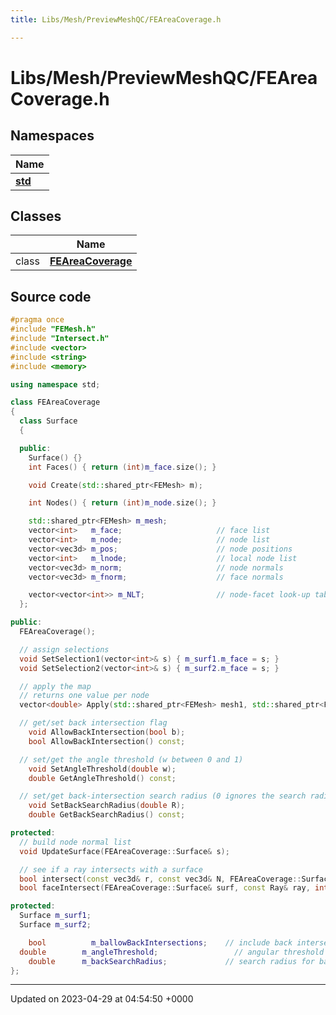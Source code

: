 ```yaml
---
title: Libs/Mesh/PreviewMeshQC/FEAreaCoverage.h

---
```


# Libs/Mesh/PreviewMeshQC/FEAreaCoverage.h



## Namespaces

| Name           |
| -------------- |
| **[std](../Namespaces/namespacestd.md)**  |

## Classes

|                | Name           |
| -------------- | -------------- |
| class | **[FEAreaCoverage](../Classes/classFEAreaCoverage.md)**  |




## Source code

```cpp
#pragma once
#include "FEMesh.h"
#include "Intersect.h"
#include <vector>
#include <string>
#include <memory>

using namespace std;

class FEAreaCoverage
{
  class Surface
  {

  public:
    Surface() {}
    int Faces() { return (int)m_face.size(); }

    void Create(std::shared_ptr<FEMesh> m);

    int Nodes() { return (int)m_node.size(); }

    std::shared_ptr<FEMesh> m_mesh;
    vector<int>   m_face;                     // face list
    vector<int>   m_node;                     // node list
    vector<vec3d> m_pos;                      // node positions
    vector<int>   m_lnode;                    // local node list
    vector<vec3d> m_norm;                     // node normals
    vector<vec3d> m_fnorm;                    // face normals

    vector<vector<int>> m_NLT;                // node-facet look-up table
  };

public:
  FEAreaCoverage();

  // assign selections
  void SetSelection1(vector<int>& s) { m_surf1.m_face = s; }
  void SetSelection2(vector<int>& s) { m_surf2.m_face = s; }

  // apply the map
  // returns one value per node
  vector<double> Apply(std::shared_ptr<FEMesh> mesh1, std::shared_ptr<FEMesh> mesh2);

  // get/set back intersection flag
    void AllowBackIntersection(bool b);
    bool AllowBackIntersection() const;

  // set/get the angle threshold (w between 0 and 1)
    void SetAngleThreshold(double w);
    double GetAngleThreshold() const;

  // set/get back-intersection search radius (0 ignores the search radius)
    void SetBackSearchRadius(double R);
    double GetBackSearchRadius() const;

protected:
  // build node normal list
  void UpdateSurface(FEAreaCoverage::Surface& s);

  // see if a ray intersects with a surface
  bool intersect(const vec3d& r, const vec3d& N, FEAreaCoverage::Surface& surf, Intersection& q);
  bool faceIntersect(FEAreaCoverage::Surface& surf, const Ray& ray, int nface, Intersection& q);

protected:
  Surface m_surf1;
  Surface m_surf2;

    bool          m_ballowBackIntersections;    // include back intersections
  double        m_angleThreshold;                 // angular threshold (between 0 and 1)
    double      m_backSearchRadius;             // search radius for back intersections (set to 0 to ignore)
};
```


-------------------------------

Updated on 2023-04-29 at 04:54:50 +0000
